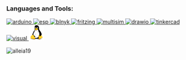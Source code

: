 
<h3 align="left">Languages and Tools:</h3>
<p align="left"> 
<a href="https://www.arduino.cc/" target="_blank" rel="noreferrer"> <img src="https://cdn.worldvectorlogo.com/logos/arduino-1.svg" alt="arduino" width="40" height="40"/> </a> 
<a href="https://www.espressif.com/" target="_blank" rel="noreferrer"> <img src="https://seeklogo.com/images/E/espressif-systems-logo-1350B9E771-seeklogo.com.png" alt="esp" width="40" height="40"/> </a>
<a href="https://blynk.cloud/" target="_blank" rel="noreferrer"> <img src="https://images.crunchbase.com/image/upload/c_pad,h_170,w_170,f_auto,b_white,q_auto:eco,dpr_1/zwtsdjimn9gcgq4nrunp" alt="blnyk" width="40" height="40"/> </a>
<a href="https://fritzing.org/" target="_blank" rel="noreferrer"> <img src="https://static-00.iconduck.com/assets.00/fritzing-icon-2048x2048-t2pp6p4q.png" alt="fritzing" width="40" height="40"/> </a>
<a href="https://www.ni.com/" target="_blank" rel="noreferrer"> <img src="https://upload.wikimedia.org/wikipedia/commons/d/de/Multisim_logo.jpg" alt="multisim" width="40" height="40"/> </a>
<a href="https://app.diagrams.net/" target="_blank" rel="noreferrer"> <img src="https://static-00.iconduck.com/assets.00/file-type-drawio-icon-2048x2048-dxjfklgq.png" alt="drawio" width="40" height="40"/> </a>
<a href="https://www.tinkercad.com/" target="_blank" rel="noreferrer"> <img src="https://www.commonsense.org/sites/default/files/styles/ratio_1_1_large/public/png/2022-08/tinkercad-0.png?itok=vgppJgO4" alt="tinkercad" width="40" height="40"/> </a>
<a href="https://www.visual-paradigm.com/" target="_blank" rel="noreferrer"> <img src="https://cdn-images.visual-paradigm.com/home/15.0/vp_logo_header.png" alt="visual" width="100" height="40"/> </a>
<a href="https://www.linux.org/" target="_blank" rel="noreferrer"> <img src="https://raw.githubusercontent.com/devicons/devicon/master/icons/linux/linux-original.svg" alt="linux" width="40" height="40"/> </a> 
</p>
  
<!-- <a href="https://firebase.google.com/" target="_blank" rel="noreferrer"> <img src="https://www.vectorlogo.zone/logos/firebase/firebase-icon.svg" alt="firebase" width="40" height="40"/> </a>  -->
<!-- <a href="https://www.python.org" target="_blank" rel="noreferrer"> <img src="https://raw.githubusercontent.com/devicons/devicon/master/icons/python/python-original.svg" alt="python" width="40" height="40"/> </a> -->
<!-- <a href="https://www.tensorflow.org" target="_blank" rel="noreferrer"> <img src="https://www.vectorlogo.zone/logos/tensorflow/tensorflow-icon.svg" alt="tensorflow" width="40" height="40"/> </a> -->
<!-- <a href="https://scikit-learn.org/" target="_blank" rel="noreferrer"> <img src="https://upload.wikimedia.org/wikipedia/commons/0/05/Scikit_learn_logo_small.svg" alt="scikit_learn" width="40" height="40"/> </a> -->


<p><img align="center" src="https://github-readme-stats.vercel.app/api/top-langs?username=alleia19&show_icons=true&locale=en&layout=compact" alt="alleia19" /></p>

<!-- Comment -->
